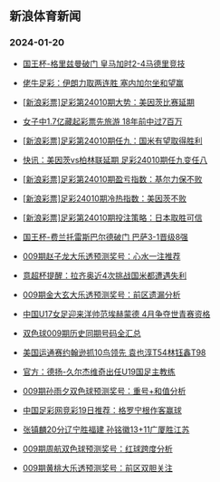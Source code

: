 ## 新浪体育新闻 
### 2024-01-20

+ [国王杯-格里兹曼破门 皇马加时2-4马德里竞技](https://sports.sina.com.cn/g/laliga/2024-01-19/doc-inaczekn1074186.shtml)

+ [佬牛足彩：伊朗力取两连胜 塞内加尔坐和望赢](https://sports.sina.com.cn/l/2024-01-19/doc-inaczksk8738985.shtml)

+ [[新浪彩票]足彩第24010期大势：美因茨比赛延期](https://sports.sina.com.cn/l/2024-01-19/doc-inaczekq1736183.shtml)

+ [女子中1.7亿藏起彩票先旅游 18年前中过7百万](https://sports.sina.com.cn/l/2024-01-19/doc-inaczekr8511660.shtml)

+ [[新浪彩票]足彩第24010期任九：国米有望取得胜利](https://sports.sina.com.cn/l/2024-01-19/doc-inaczekq1736390.shtml)

+ [快讯：美因茨vs柏林联延期 足彩24010期任九变任八](https://sports.sina.com.cn/l/2024-01-19/doc-inaczksk8750312.shtml)

+ [[新浪彩票]足彩第24010期盈亏指数：基尔力保不败](https://sports.sina.com.cn/l/2024-01-19/doc-inaczekq1736849.shtml)

+ [[新浪彩票]足彩24010期冷热指数：美因茨不败](https://sports.sina.com.cn/l/2024-01-19/doc-inaczekr8514427.shtml)

+ [[新浪彩票]足彩第24010期投注策略：日本取胜可信](https://sports.sina.com.cn/l/2024-01-19/doc-inaczekq1736697.shtml)

+ [国王杯-费兰托雷斯巴尔德破门 巴萨3-1晋级8强](https://sports.sina.com.cn/g/laliga/2024-01-19/doc-inaczksp8390568.shtml)

+ [009期赵子龙大乐透预测奖号：心水一注推荐](https://sports.sina.com.cn/l/2024-01-19/doc-inaczqym8314649.shtml)

+ [意超杯提醒：拉齐奥近4次挑战国米都遭遇失利](https://sports.sina.com.cn/l/2024-01-19/doc-inaczksp8416042.shtml)

+ [009期金大玄大乐透预测奖号：前区遗漏分析](https://sports.sina.com.cn/l/2024-01-19/doc-inaczqym8313984.shtml)

+ [中国U17女足迎来洋帅范埃赫蒙德 4月争夺世青赛资格](https://sports.sina.com.cn/china/2024-01-19/doc-inaczqyk1534154.shtml)

+ [双色球009期历史同期号码全汇总](https://sports.sina.com.cn/l/2024-01-19/doc-inaczvhh1441921.shtml)

+ [美国运通赛约翰逊抓10鸟领先 袁也淳T54林钰鑫T98](https://sports.sina.com.cn/golf/pgatour/2024-01-19/doc-inaczksn1649938.shtml)

+ [官方：德扬-久尔杰维奇出任U19国足主教练](https://sports.sina.com.cn/china/national/2024-01-19/doc-inaeancz7937636.shtml)

+ [009期孙雨夕双色球预测奖号：重号+和值分析](https://sports.sina.com.cn/l/2024-01-19/doc-inaczqym8324514.shtml)

+ [中国足彩网竞彩19日推荐：格罗宁根作客赢球](https://sports.sina.com.cn/l/2024-01-19/doc-inaczksn1640776.shtml)

+ [张镇麟20分辽宁胜福建 孙铭徽13+11广厦胜江苏](https://sports.sina.com.cn/basketball/cba/2024-01-19/doc-inaeancw8296784.shtml)

+ [009期周航双色球预测奖号：红球跨度分析](https://sports.sina.com.cn/l/2024-01-19/doc-inaczqyk1547608.shtml)

+ [009期黄桃大乐透预测奖号：前区双胆关注](https://sports.sina.com.cn/l/2024-01-19/doc-inaczqyh0871735.shtml)

